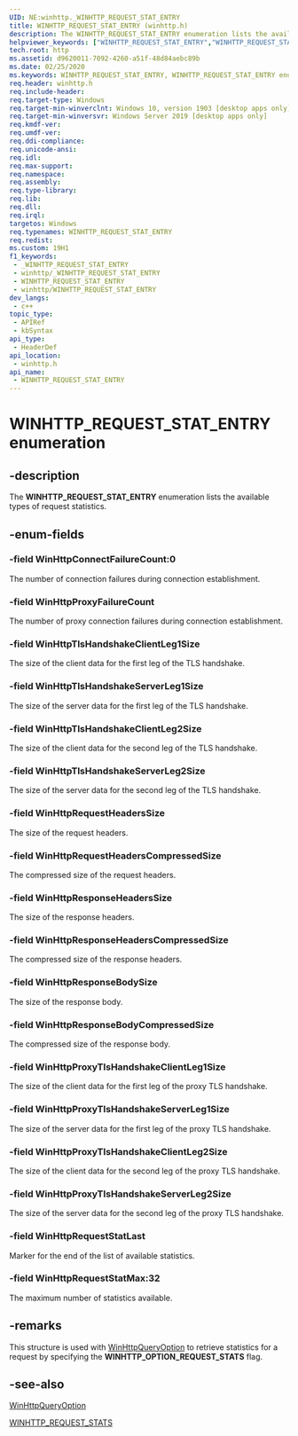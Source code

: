 ```yaml
---
UID: NE:winhttp._WINHTTP_REQUEST_STAT_ENTRY
title: WINHTTP_REQUEST_STAT_ENTRY (winhttp.h)
description: The WINHTTP_REQUEST_STAT_ENTRY enumeration lists the available types of request statistics.
helpviewer_keywords: ["WINHTTP_REQUEST_STAT_ENTRY","WINHTTP_REQUEST_STAT_ENTRY enumeration [HTTP]","http.winhttp_request_stat_entry","winhttp/WINHTTP_REQUEST_STAT_ENTRY","WinHttpConnectFailureCount","WinHttpProxyFailureCount","WinHttpTlsHandshakeClientLeg1Size","WinHttpTlsHandshakeServerLeg1Size","WinHttpTlsHandshakeClientLeg2Size","WinHttpTlsHandshakeServerLeg2Size","WinHttpRequestHeadersSize","WinHttpRequestHeadersCompressedSize","WinHttpResponseHeadersSize","WinHttpResponseHeadersCompressedSize","WinHttpResponseBodySize","WinHttpResponseBodyCompressedSize","WinHttpProxyTlsHandshakeClientLeg1Size","WinHttpProxyTlsHandshakeServerLeg1Size","WinHttpProxyTlsHandshakeClientLeg2Size","WinHttpProxyTlsHandshakeServerLeg2Size","WinHttpRequestStatLast","WinHttpRequestStatMax","winhttp/WinHttpConnectFailureCount","winhttp/WinHttpProxyFailureCount","winhttp/WinHttpTlsHandshakeClientLeg1Size","winhttp/WinHttpTlsHandshakeServerLeg1Size","winhttp/WinHttpTlsHandshakeClientLeg2Size","winhttp/WinHttpTlsHandshakeServerLeg2Size","winhttp/WinHttpRequestHeadersSize","winhttp/WinHttpRequestHeadersCompressedSize","winhttp/WinHttpResponseHeadersSize","winhttp/WinHttpResponseHeadersCompressedSize","winhttp/WinHttpResponseBodySize","winhttp/WinHttpResponseBodyCompressedSize","winhttp/WinHttpProxyTlsHandshakeClientLeg1Size","winhttp/WinHttpProxyTlsHandshakeServerLeg1Size","winhttp/WinHttpProxyTlsHandshakeClientLeg2Size","winhttp/WinHttpProxyTlsHandshakeServerLeg2Size","winhttp/WinHttpRequestStatLast","winhttp/WinHttpRequestStatMax"]
tech.root: http
ms.assetid: d9620011-7092-4260-a51f-48d84aebc89b
ms.date: 02/25/2020
ms.keywords: WINHTTP_REQUEST_STAT_ENTRY, WINHTTP_REQUEST_STAT_ENTRY enumeration [HTTP], http.winhttp_request_stat_entry, winhttp/WINHTTP_REQUEST_STAT_ENTRY, WinHttpConnectFailureCount, WinHttpProxyFailureCount, WinHttpTlsHandshakeClientLeg1Size, WinHttpTlsHandshakeServerLeg1Size, WinHttpTlsHandshakeClientLeg2Size, WinHttpTlsHandshakeServerLeg2Size, WinHttpRequestHeadersSize, WinHttpRequestHeadersCompressedSize, WinHttpResponseHeadersSize, WinHttpResponseHeadersCompressedSize, WinHttpResponseBodySize, WinHttpResponseBodyCompressedSize, WinHttpProxyTlsHandshakeClientLeg1Size, WinHttpProxyTlsHandshakeServerLeg1Size, WinHttpProxyTlsHandshakeClientLeg2Size, WinHttpProxyTlsHandshakeServerLeg2Size, WinHttpRequestStatLast, WinHttpRequestStatMax, winhttp/WinHttpConnectFailureCount, winhttp/WinHttpProxyFailureCount, winhttp/WinHttpTlsHandshakeClientLeg1Size, winhttp/WinHttpTlsHandshakeServerLeg1Size, winhttp/WinHttpTlsHandshakeClientLeg2Size, winhttp/WinHttpTlsHandshakeServerLeg2Size, winhttp/WinHttpRequestHeadersSize, winhttp/WinHttpRequestHeadersCompressedSize, winhttp/WinHttpResponseHeadersSize, winhttp/WinHttpResponseHeadersCompressedSize, winhttp/WinHttpResponseBodySize, winhttp/WinHttpResponseBodyCompressedSize, winhttp/WinHttpProxyTlsHandshakeClientLeg1Size, winhttp/WinHttpProxyTlsHandshakeServerLeg1Size, winhttp/WinHttpProxyTlsHandshakeClientLeg2Size, winhttp/WinHttpProxyTlsHandshakeServerLeg2Size, winhttp/WinHttpRequestStatLast, winhttp/WinHttpRequestStatMax
req.header: winhttp.h
req.include-header: 
req.target-type: Windows
req.target-min-winverclnt: Windows 10, version 1903 [desktop apps only]
req.target-min-winversvr: Windows Server 2019 [desktop apps only]
req.kmdf-ver: 
req.umdf-ver: 
req.ddi-compliance: 
req.unicode-ansi: 
req.idl: 
req.max-support: 
req.namespace: 
req.assembly: 
req.type-library: 
req.lib: 
req.dll: 
req.irql: 
targetos: Windows
req.typenames: WINHTTP_REQUEST_STAT_ENTRY
req.redist: 
ms.custom: 19H1
f1_keywords:
 - _WINHTTP_REQUEST_STAT_ENTRY
 - winhttp/_WINHTTP_REQUEST_STAT_ENTRY
 - WINHTTP_REQUEST_STAT_ENTRY
 - winhttp/WINHTTP_REQUEST_STAT_ENTRY
dev_langs:
 - c++
topic_type:
 - APIRef
 - kbSyntax
api_type:
 - HeaderDef
api_location:
 - winhttp.h
api_name:
 - WINHTTP_REQUEST_STAT_ENTRY
---
```


# WINHTTP_REQUEST_STAT_ENTRY enumeration


## -description

The **WINHTTP\_REQUEST\_STAT\_ENTRY** enumeration lists the available types of request statistics.

## -enum-fields

### -field WinHttpConnectFailureCount:0

The number of connection failures during connection establishment.

### -field WinHttpProxyFailureCount

The number of proxy connection failures during connection establishment.

### -field WinHttpTlsHandshakeClientLeg1Size

The size of the client data for the first leg of the TLS handshake.

### -field WinHttpTlsHandshakeServerLeg1Size

The size of the server data for the first leg of the TLS handshake.

### -field WinHttpTlsHandshakeClientLeg2Size

The size of the client data for the second leg of the TLS handshake.

### -field WinHttpTlsHandshakeServerLeg2Size

The size of the server data for the second leg of the TLS handshake.

### -field WinHttpRequestHeadersSize

The size of the request headers.

### -field WinHttpRequestHeadersCompressedSize

The compressed size of the request headers.

### -field WinHttpResponseHeadersSize

The size of the response headers.

### -field WinHttpResponseHeadersCompressedSize

The compressed size of the response headers.

### -field WinHttpResponseBodySize

The size of the response body.

### -field WinHttpResponseBodyCompressedSize

The compressed size of the response body.

### -field WinHttpProxyTlsHandshakeClientLeg1Size

The size of the client data for the first leg of the proxy TLS handshake.

### -field WinHttpProxyTlsHandshakeServerLeg1Size

The size of the server data for the first leg of the proxy TLS handshake.

### -field WinHttpProxyTlsHandshakeClientLeg2Size

The size of the client data for the second leg of the proxy TLS handshake.

### -field WinHttpProxyTlsHandshakeServerLeg2Size

The size of the server data for the second leg of the proxy TLS handshake.

### -field WinHttpRequestStatLast

Marker for the end of the list of available statistics.

### -field WinHttpRequestStatMax:32

The maximum number of statistics available.

## -remarks

This structure is used with [WinHttpQueryOption](/windows/desktop/api/winhttp/nf-winhttp-winhttpqueryoption) to retrieve statistics for a request by specifying the **WINHTTP\_OPTION\_REQUEST\_STATS** flag.

## -see-also

[WinHttpQueryOption](/windows/desktop/api/winhttp/nf-winhttp-winhttpqueryoption)

[WINHTTP\_REQUEST\_STATS](/windows/desktop/api/winhttp/ns-winhttp-winhttp_request_stats)

